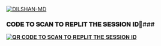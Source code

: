   <a href="https://github.com/Dilshan841/Dilshan841/fork"><img title="DILSHAN-MD" src="https://img.shields.io/badge/FORK-💢DILSHAN MD💢-h?color=blue&style=for-the-badge&logo=stackshare"></a>

### 𝐂𝐎𝐃𝐄 𝐓𝐎 𝐒𝐂𝐀𝐍 𝐓𝐎 𝐑𝐄𝐏𝐋𝐈𝐓 𝐓𝐇𝐄 𝐒𝐄𝐒𝐒𝐈𝐎𝐍 𝐈𝐃📍###
[![𝐐𝐑 𝐂𝐎𝐃𝐄 𝐓𝐎 𝐒𝐂𝐀𝐍 𝐓𝐎 𝐑𝐄𝐏𝐋𝐈𝐓 𝐓𝐇𝐄 𝐒𝐄𝐒𝐒𝐈𝐎𝐍 𝐈𝐃](https://img.shields.io/badge/SESSION_ID%20to%20Replit-blue?style=for-the-badge&logo=replit&logoColor=white)](https://75cc8513-0952-4247-a4d2-792e7a18cc55-00-2ldww28n2ogbf.sisko.replit.dev/)
